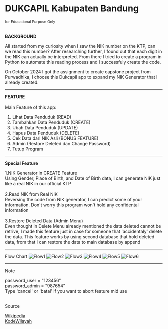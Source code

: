 <h1>DUKCAPIL Kabupaten Bandung</h1>
<sub>for Educational Purpose Only</sub>

<br>
<br>

<b>BACKGROUND</b>

All started from my curiosity when I saw the NIK number on the KTP, can we read this number?
After researching further, I found out that each digit in the NIK can actually be interpreted. From there I tried to create a program in Python to automate this reading process and I successfuly create the code.

On October 2024 I got the assignment to create capstone project from Purwadhika, I choose this Dukcapil app to expand my NIK Generator that I already created.

------------

<b>FEATURE</b>
<br>
<br>
Main Feature of this app:
  1. Lihat Data Penduduk (READ)
  2. Tambahkan Data Penduduk (CREATE)
  3. Ubah Data Penduduk (UPDATE)
  4. Hapus Data Penduduk (DELETE)
  5. Cek Data dari NIK Asli (BONUS FEATURE)
  6. Admin (Restore Deleted dan Change Password)
  7. Tutup Program

------------

<b>Special Feature</b>

  1.NIK Generator in CREATE Feature<br>
      Using Gender, Place of Birth, and Date of Birth data, I can generate NIK just like a real NIK in our official KTP<br>
      <br>
  2.Read NIK from Real NIK<br>
      Reversing the code from NIK generator, I can predict some of your information. Don't worry this program won't hold any confidental information<br>
      <br>
  3.Restore Deleted Data (Admin Menu)<br>
      Even thought in Delete Menu already mentioned the data deleted cannot be retrive, I made this feature just in case for someone that 'accidentaly' delete the data.
      This feature works by using second database that hold deleted data, from that I can restore the data to main database by append<br>

------------

Flow Chart
![Flow1](https://github.com/user-attachments/assets/17c49b54-43aa-47ee-8a22-4e8663573b11)
![Flow2](https://github.com/user-attachments/assets/275a9ec1-fd38-4506-9802-ddfe94ef5158)
![Flow3](https://github.com/user-attachments/assets/44c7f1ca-cb8a-41a4-af1f-dc043ae074f2)
![Flow4](https://github.com/user-attachments/assets/09c113c0-e2e3-436f-af7b-2f2ee107fe93)
![Flow5](https://github.com/user-attachments/assets/7bf0fa8a-1cf5-4092-b76c-9197fc07cd15)
![Flow6](https://github.com/user-attachments/assets/1987d255-798f-4dc1-93a7-312ce786d5b5)

------------

> [!NOTE]
> password_user = "123456"<br>
> password_admin = "987654"<br>
> Type 'cancel' or 'batal' if you want to abort feature mid use


<br>
Source

[Wikipedia](https://id.wikipedia.org/wiki/Daftar_kecamatan_dan_kelurahan_di_Kabupaten_Bandung)<br>
[KodeWilayah](https://kodewilayah.id/)
